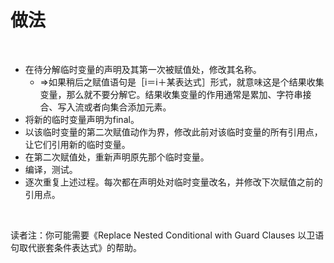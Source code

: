 # 做法

<br>

- 在待分解临时变量的声明及其第一次被赋值处，修改其名称。
  - ⇒如果稍后之赋值语句是［i＝i＋某表达式］形式，就意味这是个结果收集变量，那么就不要分解它。结果收集变量的作用通常是累加、字符串接合、写入流或者向集合添加元素。
- 将新的临时变量声明为final。
- 以该临时变量的第二次赋值动作为界，修改此前对该临时变量的所有引用点，让它们引用新的临时变量。
- 在第二次赋值处，重新声明原先那个临时变量。
- 编译，测试。
- 逐次重复上述过程。每次都在声明处对临时变量改名，并修改下次赋值之前的引用点。

<br>



读者注：你可能需要《Replace Nested Conditional with Guard Clauses 以卫语句取代嵌套条件表达式》的帮助。

